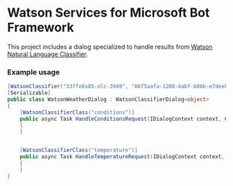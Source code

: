 # Watson Services for Microsoft Bot Framework

This project includes a dialog specialized to handle results from [Watson Natural Language Classifier](http://www.ibm.com/watson/developercloud/nl-classifier.html).

### Example usage
```csharp
[WatsonClassifier("33ffe6x85-nlc-3949", "86f5aafa-1200-4abf-b86b-e7dee83c3474", "z1nii3HalDR4")]
[Serializable]
public class WatsonWeatherDialog : WatsonClassifierDialog<object>
{
    [WatsonClassifierClass("conditions")]
    public async Task HandleConditionsRequest(IDialogContext context, ClassifierResult result)
    {
    }


    [WatsonClassifierClass("temperature")]
    public async Task HandleTemperatureRequest(IDialogContext context, ClassifierResult result)
    {
    }
}
```    
   
